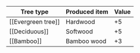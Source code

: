|Tree type|Produced item|Value|
|---|---|---|
|[[Evergreen tree]]|Hardwood|+5|
|[[Deciduous]]|Softwood|+5|
|[[Bamboo]]|Bamboo wood|+3|